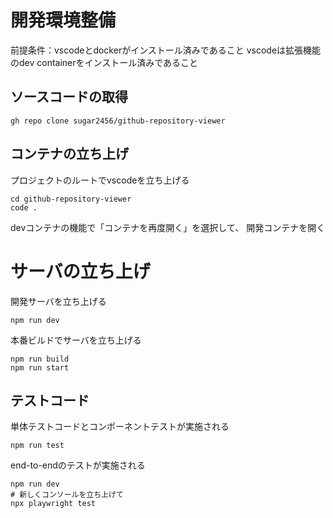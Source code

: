 # 開発環境整備

前提条件：vscodeとdockerがインストール済みであること
vscodeは拡張機能のdev containerをインストール済みであること

## ソースコードの取得

```
gh repo clone sugar2456/github-repository-viewer
```

## コンテナの立ち上げ

プロジェクトのルートでvscodeを立ち上げる

```
cd github-repository-viewer
code .
```

devコンテナの機能で「コンテナを再度開く」を選択して、
開発コンテナを開く

# サーバの立ち上げ

開発サーバを立ち上げる

```
npm run dev
```

本番ビルドでサーバを立ち上げる

```
npm run build
npm run start
```

## テストコード

単体テストコードとコンポーネントテストが実施される

```
npm run test
```

end-to-endのテストが実施される

```
npm run dev
# 新しくコンソールを立ち上げて
npx playwright test
```

